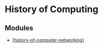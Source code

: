 History of Computing
===

Modules
---

- [[history-of-computer-networking]]


[//begin]: # "Autogenerated link references for markdown compatibility"
[history-of-computer-networking]: history-of-computer-networking.md "History of Computer Networking"
[//end]: # "Autogenerated link references"